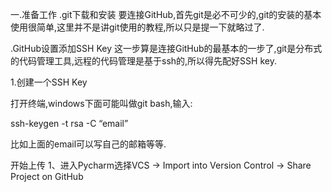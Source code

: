 一.准备工作
.git下载和安装
要连接GitHub,首先git是必不可少的,git的安装的基本使用很简单,这里并不是讲git使用的教程,所以只是提一下就略过了.

.GitHub设置添加SSH Key
这一步算是连接GitHub的最基本的一步了,git是分布式的代码管理工具,远程的代码管理是基于ssh的,所以得先配好SSH key.

1.创建一个SSH Key

打开终端,windows下面可能叫做git bash,输入:

ssh-keygen -t rsa -C “email”

比如上面的email可以写自己的邮箱等等. 


开始上传
1、进入Pycharm选择VCS → Import into Version Control → Share Project on GitHub
